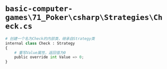 # `basic-computer-games\71_Poker\csharp\Strategies\Check.cs`

```py
# 创建一个名为Check的内部类，继承自Strategy类
internal class Check : Strategy
{
    # 重写Value属性，返回值为0
    public override int Value => 0;
}
```